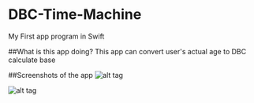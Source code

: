 # DBC-Time-Machine
My First app program in Swift

##What is this app doing? 
This app can convert user's actual age to DBC calculate base

 
##Screenshots of the app
![alt tag](https://cloud.githubusercontent.com/assets/17296898/16765017/303761fc-4864-11e6-9b65-2fbc90f841f6.png)

![alt tag](https://cloud.githubusercontent.com/assets/17296898/16765016/30327bd8-4864-11e6-84cc-37eb0806de5b.png)

